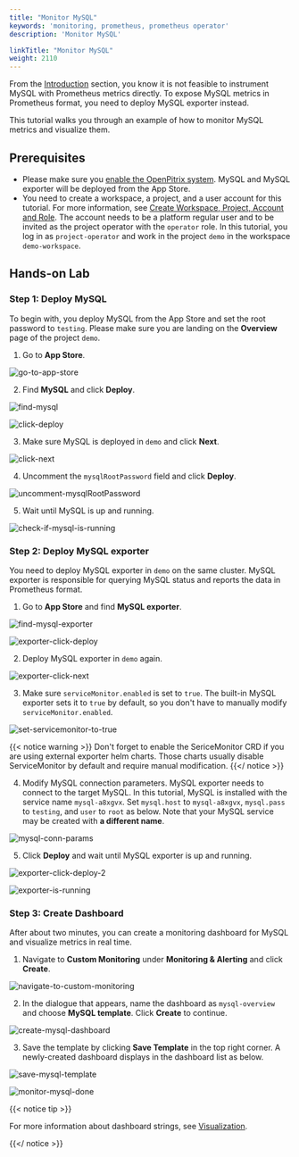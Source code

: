 ```yaml
---
title: "Monitor MySQL"
keywords: 'monitoring, prometheus, prometheus operator'
description: 'Monitor MySQL'

linkTitle: "Monitor MySQL"
weight: 2110
---
```

From the [Introduction](../../introduction#indirect-exposing) section, you know it is not feasible to instrument MySQL with Prometheus metrics directly. To expose MySQL metrics in Prometheus format, you need to deploy MySQL exporter instead.

This tutorial walks you through an example of how to monitor MySQL metrics and visualize them.

## Prerequisites

- Please make sure you [enable the OpenPitrix system](https://kubesphere.io/docs/pluggable-components/app-store/). MySQL and MySQL exporter will be deployed from the App Store.
- You need to create a workspace, a project, and a user account for this tutorial. For more information, see [Create Workspace, Project, Account and Role](../../../../quick-start/create-workspace-and-project/). The account needs to be a platform regular user and to be invited as the project operator with the `operator` role. In this tutorial, you log in as `project-operator` and work in the project `demo` in the workspace `demo-workspace`.

## Hands-on Lab

### Step 1: Deploy MySQL

To begin with, you deploy MySQL from the App Store and set the root password to `testing`. Please make sure you are landing on the **Overview** page of the project `demo`.

1. Go to **App Store**.

![go-to-app-store](/images/docs/project-user-guide/custom-application-monitoring/go-to-app-store.jpg)

2. Find **MySQL** and click **Deploy**.

![find-mysql](/images/docs/project-user-guide/custom-application-monitoring/find-mysql.jpg)

![click-deploy](/images/docs/project-user-guide/custom-application-monitoring/click-deploy.jpg)

3. Make sure MySQL is deployed in `demo` and click **Next**.

![click-next](/images/docs/project-user-guide/custom-application-monitoring/click-next.jpg)

4. Uncomment the `mysqlRootPassword` field and click **Deploy**.

![uncomment-mysqlRootPassword](/images/docs/project-user-guide/custom-application-monitoring/uncomment-mysqlRootPassword.jpg)

5. Wait until MySQL is up and running.

![check-if-mysql-is-running](/images/docs/project-user-guide/custom-application-monitoring/check-if-mysql-is-running.jpg)


### Step 2: Deploy MySQL exporter

You need to deploy MySQL exporter in `demo` on the same cluster. MySQL exporter is responsible for querying MySQL status and reports the data in Prometheus format.

1. Go to **App Store** and find **MySQL exporter**.

![find-mysql-exporter](/images/docs/project-user-guide/custom-application-monitoring/find-mysql-exporter.jpg) 

![exporter-click-deploy](/images/docs/project-user-guide/custom-application-monitoring/exporter-click-deploy.jpg)

2. Deploy MySQL exporter in `demo` again.

![exporter-click-next](/images/docs/project-user-guide/custom-application-monitoring/exporter-click-next.jpg)

3. Make sure `serviceMonitor.enabled` is set to `true`. The built-in MySQL exporter sets it to `true` by default, so you don't have to manually modify `serviceMonitor.enabled`.

![set-servicemonitor-to-true](/images/docs/project-user-guide/custom-application-monitoring/set-servicemonitor-to-true.jpg)

{{< notice warning >}}
Don't forget to enable the SericeMonitor CRD if you are using external exporter helm charts. Those charts usually disable ServiceMonitor by default and require manual modification.
{{</ notice >}}

4. Modify MySQL connection parameters. MySQL exporter needs to connect to the target MySQL. In this tutorial, MySQL is installed with the service name `mysql-a8xgvx`. Set `mysql.host` to `mysql-a8xgvx`, `mysql.pass` to `testing`, and `user` to `root` as below. Note that your MySQL service may be created with **a different name**.

![mysql-conn-params](/images/docs/project-user-guide/custom-application-monitoring/mysql-conn-params.jpg)

5. Click **Deploy** and wait until MySQL exporter is up and running.

![exporter-click-deploy-2](/images/docs/project-user-guide/custom-application-monitoring/exporter-click-deploy-2.jpg)

![exporter-is-running](/images/docs/project-user-guide/custom-application-monitoring/exporter-is-running.jpg)

### Step 3: Create Dashboard

After about two minutes, you can create a monitoring dashboard for MySQL and visualize metrics in real time.

1. Navigate to **Custom Monitoring** under **Monitoring  & Alerting** and click **Create**.

![navigate-to-custom-monitoring](/images/docs/project-user-guide/custom-application-monitoring/navigate-to-custom-monitoring.jpg)

2. In the dialogue that appears, name the dashboard as `mysql-overview` and choose **MySQL template**. Click **Create** to continue.

![create-mysql-dashboard](/images/docs/project-user-guide/custom-application-monitoring/create-mysql-dashboard.jpg)

3. Save the template by clicking **Save Template** in the top right corner. A newly-created dashboard displays in the dashboard list as below.

![save-mysql-template](/images/docs/project-user-guide/custom-application-monitoring/save-mysql-template.jpg)

![monitor-mysql-done](/images/docs/project-user-guide/custom-application-monitoring/monitor-mysql-done.jpg)

{{< notice tip >}}

For more information about dashboard strings, see [Visualization](../../../../project-user-guide/custom-application-monitoring/visualization/overview/).

{{</ notice >}}